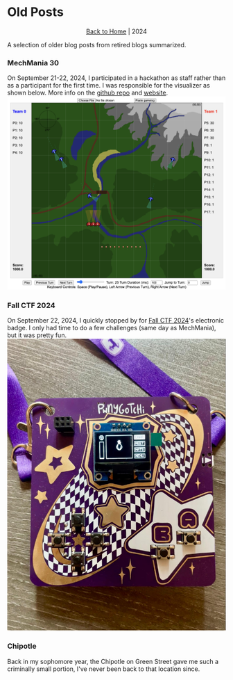 # Old Posts

<p style="text-align: center;"><a href="/">Back to Home</a> | 2024</p>

A selection of older blog posts from retired blogs summarized.

### MechMania 30
On September 21-22, 2024, I participated in a hackathon as staff rather than as a participant for the first time. I was responsible for the visualizer as shown below. More info on the [github repo](https://github.com/MechMania-30) and [website](https://www.mechmania.org/).
![pfp](images/visualizer.png)

### Fall CTF 2024
On September 22, 2024, I quickly stopped by for [Fall CTF 2024](https://2024.fallctf.com/)'s electronic badge. I only had time to do a few challenges (same day as MechMania), but it was pretty fun.
![fallctf24](images/fallctf24.jpg)

### Chipotle
Back in my sophomore year, the Chipotle on Green Street gave me such a criminally small portion, I've never been back to that location since.